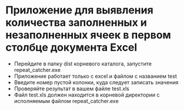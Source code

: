 # Приложение для выявления количества заполненных и незаполненных ячеек в первом столбце документа Excel

* Перейдите в папку dist корневого каталога, запустите repeat_catcher.exe
* Приложение работает только с excel и файлом с названием test
* Введите номер пустой колонки, куда следует записать значения
* Проверяйте результат в вашем файле test.xls
* Файл test.xls должен находится в корневой директории с исполняемым файлом repeat_catcher.exe